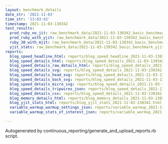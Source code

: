 ```yaml
---
layout: benchmark_details
date_str: '2021-11-03'
time_str: '13:03:42'
timestamp: 2021-11-03-130342
test_results:
  prod_ruby_no_jit: raw_benchmark_data/2021-11-03-130342_basic_benchmark_prod_ruby_no_jit.json
  prod_ruby_with_yjit: raw_benchmark_data/2021-11-03-130342_basic_benchmark_prod_ruby_with_yjit.json
  ruby_30_with_mjit: raw_benchmark_data/2021-11-03-130342_basic_benchmark_ruby_30_with_mjit.json
  yjit_stats: raw_benchmark_data/2021-11-03-130342_basic_benchmark_yjit_stats.json
reports:
  blog_speed_headline_html: reports/blog_speed_headline_2021-11-03-130342.html
  blog_speed_details_html: reports/blog_speed_details_2021-11-03-130342.html
  blog_speed_details_raw_details_html: reports/blog_speed_details_2021-11-03-130342.raw_details.html
  blog_speed_details_svg: reports/blog_speed_details_2021-11-03-130342.svg
  blog_speed_details_head_svg: reports/blog_speed_details_2021-11-03-130342.head.svg
  blog_speed_details_back_svg: reports/blog_speed_details_2021-11-03-130342.back.svg
  blog_speed_details_micro_svg: reports/blog_speed_details_2021-11-03-130342.micro.svg
  blog_speed_details_tripwires_json: reports/blog_speed_details_2021-11-03-130342.tripwires.json
  blog_speed_details_csv: reports/blog_speed_details_2021-11-03-130342.csv
  blog_memory_details_html: reports/blog_memory_details_2021-11-03-130342.html
  blog_yjit_stats_html: reports/blog_yjit_stats_2021-11-03-130342.html
  variable_warmup_warmup_settings_json: reports/variable_warmup_2021-11-03-130342.warmup_settings.json
  variable_warmup_stats_of_interest_json: reports/variable_warmup_2021-11-03-130342.stats_of_interest.json

---
```

Autogenerated by continuous_reporting/generate_and_upload_reports.rb script.

